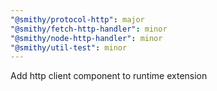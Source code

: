 ```yaml
---
"@smithy/protocol-http": major
"@smithy/fetch-http-handler": minor
"@smithy/node-http-handler": minor
"@smithy/util-test": minor
---
```


Add http client component to runtime extension
